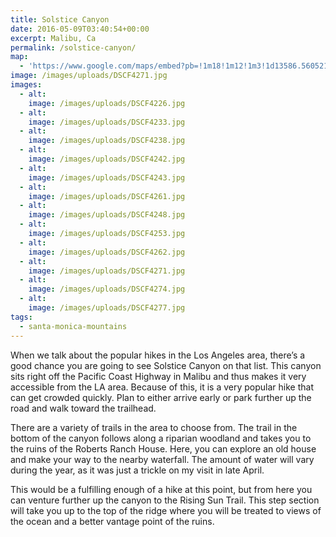 ```yaml
---
title: Solstice Canyon
date: 2016-05-09T03:40:54+00:00
excerpt: Malibu, Ca
permalink: /solstice-canyon/
map:
  - 'https://www.google.com/maps/embed?pb=!1m18!1m12!1m3!1d13586.560521530733!2d-118.75634073185113!3d34.0378358259367!2m3!1f0!2f0!3f0!3m2!1i1024!2i768!4f13.1!3m3!1m2!1s0x80e81f3c18eaaab1%3A0x19d40c0611a2bd27!2sSolstice+Canyon+Hiking+Trail+Parking!5e1!3m2!1sen!2sus!4v1467000103371'
image: /images/uploads/DSCF4271.jpg
images:
  - alt: 
    image: /images/uploads/DSCF4226.jpg
  - alt: 
    image: /images/uploads/DSCF4233.jpg
  - alt: 
    image: /images/uploads/DSCF4238.jpg
  - alt: 
    image: /images/uploads/DSCF4242.jpg
  - alt: 
    image: /images/uploads/DSCF4243.jpg
  - alt: 
    image: /images/uploads/DSCF4261.jpg
  - alt: 
    image: /images/uploads/DSCF4248.jpg
  - alt: 
    image: /images/uploads/DSCF4253.jpg
  - alt: 
    image: /images/uploads/DSCF4262.jpg
  - alt: 
    image: /images/uploads/DSCF4271.jpg
  - alt: 
    image: /images/uploads/DSCF4274.jpg
  - alt: 
    image: /images/uploads/DSCF4277.jpg
tags:
  - santa-monica-mountains
---
```

When we talk about the popular hikes in the Los Angeles area, there’s a good chance you are going to see Solstice Canyon on that list. This canyon sits right off the Pacific Coast Highway in Malibu and thus makes it very accessible from the LA area. Because of this, it is a very popular hike that can get crowded quickly. Plan to either arrive early or park further up the road and walk toward the trailhead.

There are a variety of trails in the area to choose from. The trail in the bottom of the canyon follows along a riparian woodland and takes you to the ruins of the Roberts Ranch House. Here, you can explore an old house and make your way to the nearby waterfall. The amount of water will vary during the year, as it was just a trickle on my visit in late April.

This would be a fulfilling enough of a hike at this point, but from here you can venture further up the canyon to the Rising Sun Trail. This step section will take you up to the top of the ridge where you will be treated to views of the ocean and a better vantage point of the ruins.



